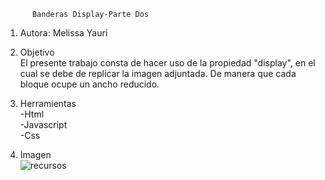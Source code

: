           Banderas Display-Parte Dos

1. Autora: Melissa Yauri

2. Objetivo  
El presente trabajo consta de hacer uso de la propiedad "display", en el cual se debe de replicar la imagen adjuntada. De manera que cada bloque ocupe un ancho reducido.

3. Herramientas   
   -Html   
   -Javascript  
   -Css

4. Imagen  
![recursos](assets/display_parte2.jpg)
